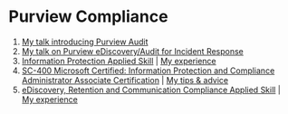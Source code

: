 <h1>Purview Compliance</h1>

1. [My talk introducing Purview Audit](https://youtu.be/osJ1L4wNgFc)
2. [My talk on Purview eDiscovery/Audit for Incident Response](https://youtu.be/7v6uY5Z3ie8)
3. [Information Protection Applied Skill](https://learn.microsoft.com/en-us/credentials/applied-skills/implement-information-protection-and-data-loss-prevention-by-using-microsoft-purview/) |
[My experience](https://www.linkedin.com/feed/update/urn:li:activity:7245333956806471680/)
4. [SC-400 Microsoft Certified: Information Protection and Compliance Administrator Associate Certification](https://learn.microsoft.com/en-us/credentials/certifications/information-protection-administrator/?practice-assessment-type=certification) | [My tips & advice](https://www.linkedin.com/feed/update/urn:li:activity:7150047254576336896/)
5. [eDiscovery, Retention and Communication Compliance Applied Skill](https://learn.microsoft.com/api/credentials/share/en-gb/PuravD-9957/463DEB754E2849F0?sharingId=MVP_388101) | [My experience](https://www.linkedin.com/feed/update/urn:li:activity:7258768624201404416/)
